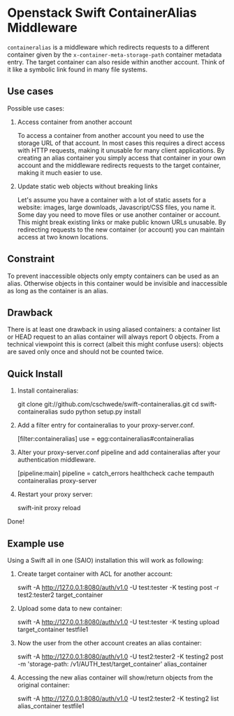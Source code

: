 Openstack Swift ContainerAlias Middleware
=========================================

``containeralias`` is a middleware which redirects requests to a different
container given by the ``x-container-meta-storage-path`` container metadata 
entry. The target container can also reside within another account.
Think of it like a symbolic link found in many file systems.

Use cases
---------

Possible use cases:

1.  Access container from another account
    
    To access a container from another account you need to use the storage URL
    of that account. In most cases this requires a direct access with HTTP
    requests, making it unusable for many client applications. By creating an
    alias container you simply access that container in your own account and
    the middleware redirects requests to the target container, making it much
    easier to use.

2.  Update static web objects without breaking links 
    
    Let's assume you have a container with a lot of static assets for a
    website: images, large downloads, Javascript/CSS files, you name it. Some
    day you need to move files or use another container or account.  This 
    might break existing links or make public known URLs unusable.  By 
    redirecting requests to the new container (or account) you can maintain 
    access at two known locations.


Constraint
----------

To prevent inaccessible objects only empty containers can be used as an alias.
Otherwise objects in this container would be invisible and inaccessible as long
as the container is an alias.


Drawback
--------

There is at least one drawback in using aliased containers: a container list or
HEAD request to an alias container will always report 0 objects. From a
technical viewpoint this is correct (albeit this might confuse users): objects
are saved only once and should not be counted twice. 


Quick Install
-------------

1) Install containeralias:

    git clone git://github.com/cschwede/swift-containeralias.git
    cd swift-containeralias
    sudo python setup.py install

2) Add a filter entry for containeralias to your proxy-server.conf. 
  
    [filter:containeralias]
    use = egg:containeralias#containeralias

3) Alter your proxy-server.conf pipeline and add containeralias after your
   authentication middleware.

    [pipeline:main]
    pipeline = catch_errors healthcheck cache tempauth containeralias proxy-server

4) Restart your proxy server: 

    swift-init proxy reload

Done!


Example use
-----------

Using a Swift all in one (SAIO) installation this will work as following:

1) Create target container with ACL for another account:

    swift -A http://127.0.0.1:8080/auth/v1.0 -U test:tester -K testing post -r test2:tester2 target_container

2) Upload some data to new container:
    
    swift -A http://127.0.0.1:8080/auth/v1.0 -U test:tester -K testing upload target_container testfile1
    
3) Now the user from the other account creates an alias container:

    swift -A http://127.0.0.1:8080/auth/v1.0 -U test2:tester2 -K testing2 post -m 'storage-path: /v1/AUTH_test/target_container' alias_container

4) Accessing the new alias container will show/return objects from the original container:

    swift -A http://127.0.0.1:8080/auth/v1.0 -U test2:tester2 -K testing2 list alias_container
    testfile1
